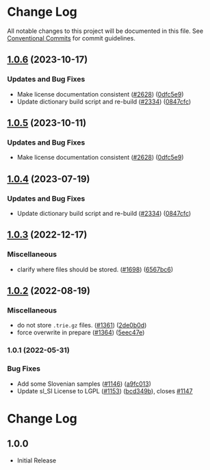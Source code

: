# Change Log

All notable changes to this project will be documented in this file.
See [Conventional Commits](https://conventionalcommits.org) for commit guidelines.

## [1.0.6](https://github.com/kevintraver/cspell-dicts/compare/@cspell/dict-sl-si-v1.0.5...@cspell/dict-sl-si@1.0.6) (2023-10-17)


### Updates and Bug Fixes

* Make license documentation consistent ([#2628](https://github.com/kevintraver/cspell-dicts/issues/2628)) ([0dfc5e9](https://github.com/kevintraver/cspell-dicts/commit/0dfc5e918d475a9694ce64bdc74c473d6097af62))
* Update dictionary build script and re-build ([#2334](https://github.com/kevintraver/cspell-dicts/issues/2334)) ([0847cfc](https://github.com/kevintraver/cspell-dicts/commit/0847cfc9623018940e7761e08eeba0ec7c0a320e))

## [1.0.5](https://github.com/streetsidesoftware/cspell-dicts/compare/@cspell/dict-sl-si@1.0.4...@cspell/dict-sl-si@1.0.5) (2023-10-11)


### Updates and Bug Fixes

* Make license documentation consistent ([#2628](https://github.com/streetsidesoftware/cspell-dicts/issues/2628)) ([0dfc5e9](https://github.com/streetsidesoftware/cspell-dicts/commit/0dfc5e918d475a9694ce64bdc74c473d6097af62))

## [1.0.4](https://github.com/streetsidesoftware/cspell-dicts/compare/@cspell/dict-sl-si@1.0.3...@cspell/dict-sl-si@1.0.4) (2023-07-19)


### Updates and Bug Fixes

* Update dictionary build script and re-build ([#2334](https://github.com/streetsidesoftware/cspell-dicts/issues/2334)) ([0847cfc](https://github.com/streetsidesoftware/cspell-dicts/commit/0847cfc9623018940e7761e08eeba0ec7c0a320e))

## [1.0.3](https://github.com/streetsidesoftware/cspell-dicts/compare/@cspell/dict-sl-si@1.0.2...@cspell/dict-sl-si@1.0.3) (2022-12-17)


### Miscellaneous

* clarify where files should be stored. ([#1698](https://github.com/streetsidesoftware/cspell-dicts/issues/1698)) ([6567bc6](https://github.com/streetsidesoftware/cspell-dicts/commit/6567bc62130404cb32945bdcc3bf07316c839396))

## [1.0.2](https://github.com/streetsidesoftware/cspell-dicts/compare/@cspell/dict-sl-si@1.0.1...@cspell/dict-sl-si@1.0.2) (2022-08-19)


### Miscellaneous

* do not store `.trie.gz` files. ([#1361](https://github.com/streetsidesoftware/cspell-dicts/issues/1361)) ([2de0b0d](https://github.com/streetsidesoftware/cspell-dicts/commit/2de0b0df4b8addfd69e2e6899c05f8b502799b7c))
* force overwrite in prepare ([#1364](https://github.com/streetsidesoftware/cspell-dicts/issues/1364)) ([5eec47e](https://github.com/streetsidesoftware/cspell-dicts/commit/5eec47e223f1dd6370fcbc3c1b6b0361c92bbddf))

### 1.0.1 (2022-05-31)


### Bug Fixes

* Add some Slovenian samples ([#1146](https://github.com/streetsidesoftware/cspell-dicts/issues/1146)) ([a9fc013](https://github.com/streetsidesoftware/cspell-dicts/commit/a9fc0133aff78d06317a89e1c216fea42d2c9bca))
* Update sl_SI License to LGPL ([#1153](https://github.com/streetsidesoftware/cspell-dicts/issues/1153)) ([bcd349b](https://github.com/streetsidesoftware/cspell-dicts/commit/bcd349bd07e49e08f96a51a6a76b31c5d4cae15a)), closes [#1147](https://github.com/streetsidesoftware/cspell-dicts/issues/1147)



# Change Log

## 1.0.0

- Initial Release
